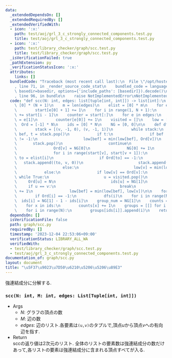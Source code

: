 ```yaml
---
data:
  _extendedDependsOn: []
  _extendedRequiredBy: []
  _extendedVerifiedWith:
  - icon: ':x:'
    path: test/aoj/grl_3_c_strongly_connected_components.test.py
    title: test/aoj/grl_3_c_strongly_connected_components.test.py
  - icon: ':x:'
    path: test/library_checker/graph/scc.test.py
    title: test/library_checker/graph/scc.test.py
  _isVerificationFailed: true
  _pathExtension: py
  _verificationStatusIcon: ':x:'
  attributes:
    links: []
  bundledCode: "Traceback (most recent call last):\n  File \"/opt/hostedtoolcache/PyPy/3.10.13/x64/lib/pypy3.10/site-packages/onlinejudge_verify/documentation/build.py\"\
    , line 71, in _render_source_code_stat\n    bundled_code = language.bundle(stat.path,\
    \ basedir=basedir, options={'include_paths': [basedir]}).decode()\n  File \"/opt/hostedtoolcache/PyPy/3.10.13/x64/lib/pypy3.10/site-packages/onlinejudge_verify/languages/python.py\"\
    , line 96, in bundle\n    raise NotImplementedError\nNotImplementedError\n"
  code: "def scc(N: int, edges: list[tuple[int, int]]) -> list[int]:\n    start =\
    \ [0] * (N + 1)\n    m = len(edges)\n    elist = [0] * m\n    for e in edges:\n\
    \        start[e[0] + 1] += 1\n    for i in range(1, N + 1):\n        start[i]\
    \ += start[i - 1]\n    counter = start[:]\n    for e in edges:\n        elist[counter[e[0]]]\
    \ = e[1]\n        counter[e[0]] += 1\n    visited = []\n    low = [0] * N\n  \
    \  Ord = [-1] * N\n    ids = [0] * N\n    NG = [0, 0]\n\n    def dfs(v: int):\n\
    \        stack = [(v, -1, 0), (v, -1, 1)]\n        while stack:\n            v,\
    \ bef, t = stack.pop()\n            if t:\n                if bef != -1 and Ord[v]\
    \ != -1:\n                    low[bef] = min(low[bef], Ord[v])\n             \
    \       stack.pop()\n                    continue\n                low[v] = NG[0]\n\
    \                Ord[v] = NG[0]\n                NG[0] += 1\n                visited.append(v)\n\
    \                for i in range(start[v], start[v + 1]):\n                   \
    \ to = elist[i]\n                    if Ord[to] == -1:\n                     \
    \   stack.append((to, v, 0))\n                        stack.append((to, v, 1))\n\
    \                    else:\n                        low[v] = min(low[v], Ord[to])\n\
    \            else:\n                if low[v] == Ord[v]:\n                   \
    \ while True:\n                        u = visited.pop()\n                   \
    \     Ord[u] = N\n                        ids[u] = NG[1]\n                   \
    \     if u == v:\n                            break\n                    NG[1]\
    \ += 1\n                low[bef] = min(low[bef], low[v])\n\n    for i in range(N):\n\
    \        if Ord[i] == -1:\n            dfs(i)\n    for i in range(N):\n      \
    \  ids[i] = NG[1] - 1 - ids[i]\n    group_num = NG[1]\n    counts = [0] * group_num\n\
    \    for x in ids:\n        counts[x] += 1\n    groups = [[] for i in range(group_num)]\n\
    \    for i in range(N):\n        groups[ids[i]].append(i)\n    return groups\n"
  dependsOn: []
  isVerificationFile: false
  path: graph/scc.py
  requiredBy: []
  timestamp: '2023-12-04 22:53:06+09:00'
  verificationStatus: LIBRARY_ALL_WA
  verifiedWith:
  - test/library_checker/graph/scc.test.py
  - test/aoj/grl_3_c_strongly_connected_components.test.py
documentation_of: graph/scc.py
layout: document
title: "\u5F37\u9023\u7D50\u6210\u5206\u5206\u89E3"
---
```


強連結成分に分解する.

### `scc(N: int, M: int, edges: List[Tuple[int, int]]) `

- Args
    - $N$: グラフの頂点の数
    - $M$: 辺の数
    - $edges$: 辺のリスト.各要素は`(u,v)`のタプルで,頂点$u$から頂点$v$への有向辺を指す.
- Return  
sccの返り値は2次元のリスト. 全体のリストの要素数は強連結成分の数だけあって,各リストの要素は強連結成分に含まれる頂点すべてが入る.